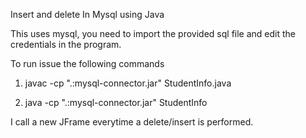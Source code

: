 Insert and delete In Mysql using Java

This uses mysql, you need to import the provided sql file and edit the credentials in the program.

To run issue the following commands

1. javac -cp ".:mysql-connector.jar" StudentInfo.java

2. java -cp ".:mysql-connector.jar" StudentInfo

I call a new JFrame everytime a delete/insert is performed. 
